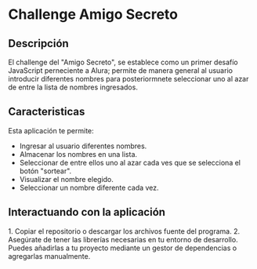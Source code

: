 <h1> Challenge Amigo Secreto </h1>

<h2>Descripción</h2>
El challenge del "Amigo Secreto", se establece como un primer desafío JavaScript perneciente a Alura; permite de manera general al usuario introducir diferentes nombres
para posteriormnete seleccionar uno al azar de entre la lista de nombres ingresados.

<h2>Caracteristicas</h2>
Esta aplicación te permite:

- Ingresar al usuario diferentes nombres.
- Almacenar los nombres en una lista.
- Seleccionar de entre ellos uno al azar cada ves que se selecciona el botón "sortear".
- Visualizar el nombre elegido.
- Seleccionar un nombre diferente cada vez.

<h2>Interactuando con la aplicación</h2>
1. Copiar el repositorio o descargar los archivos fuente del programa.
2. Asegúrate de tener las librerías necesarias en tu entorno de desarrollo. Puedes añadirlas a tu proyecto mediante un gestor de dependencias o agregarlas manualmente.
